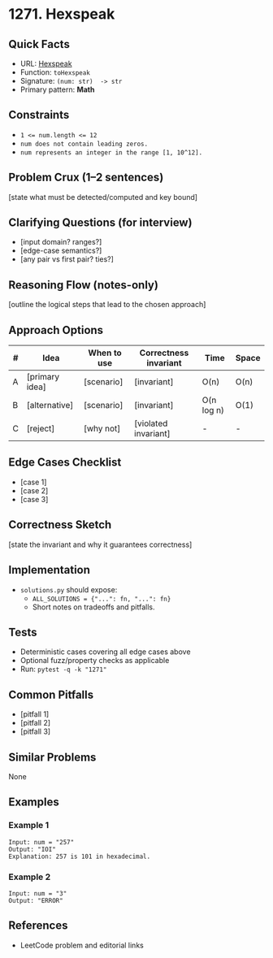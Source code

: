 # 1271. Hexspeak

## Quick Facts

- URL: [Hexspeak](https://leetcode.com/problems/hexspeak/)
- Function: `toHexspeak`
- Signature: `(num: str)  -> str`
- Primary pattern: **Math**

## Constraints

- `1 <= num.length <= 12`
- `num does not contain leading zeros.`
- `num represents an integer in the range [1, 10^12].`

## Problem Crux (1–2 sentences)

[state what must be detected/computed and key bound]

## Clarifying Questions (for interview)

- [input domain? ranges?]
- [edge-case semantics?]
- [any pair vs first pair? ties?]

## Reasoning Flow (notes-only)

[outline the logical steps that lead to the chosen approach]

## Approach Options

| #   | Idea           | When to use | Correctness invariant | Time       | Space |
| --- | -------------- | ----------- | --------------------- | ---------- | ----- |
| A   | [primary idea] | [scenario]  | [invariant]           | O(n)       | O(n)  |
| B   | [alternative]  | [scenario]  | [invariant]           | O(n log n) | O(1)  |
| C   | [reject]       | [why not]   | [violated invariant]  | -          | -     |

## Edge Cases Checklist

- [case 1]
- [case 2]
- [case 3]

## Correctness Sketch

[state the invariant and why it guarantees correctness]

## Implementation

- `solutions.py` should expose:
    - `ALL_SOLUTIONS = {"...": fn, "...": fn}`
    - Short notes on tradeoffs and pitfalls.

## Tests

- Deterministic cases covering all edge cases above
- Optional fuzz/property checks as applicable
- Run: `pytest -q -k "1271"`

## Common Pitfalls

- [pitfall 1]
- [pitfall 2]
- [pitfall 3]

## Similar Problems

None

## Examples

### Example 1

```text
Input: num = "257"
Output: "IOI"
Explanation: 257 is 101 in hexadecimal.
```

### Example 2

```text
Input: num = "3"
Output: "ERROR"
```

## References

- LeetCode problem and editorial links
